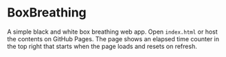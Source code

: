 # BoxBreathing

A simple black and white box breathing web app. Open `index.html` or host the
contents on GitHub Pages. The page shows an elapsed time counter in the top
right that starts when the page loads and resets on refresh.

